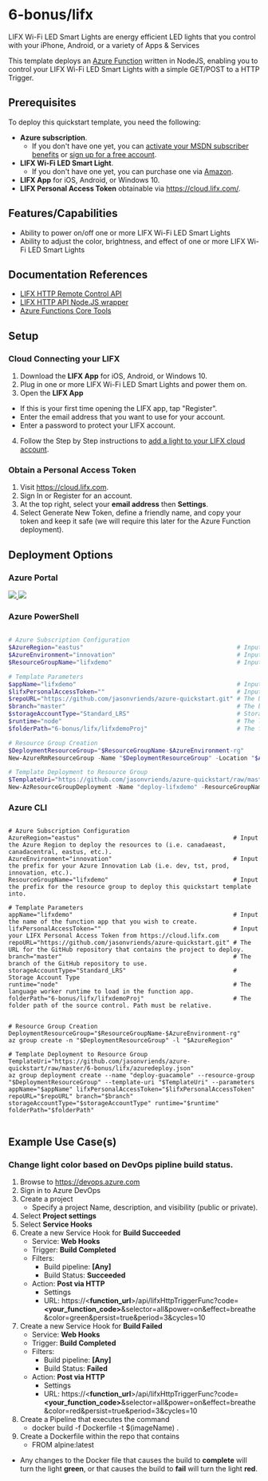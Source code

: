 # 6-bonus/lifx

LIFX Wi-Fi LED Smart Lights are energy efficient LED lights that you control with your iPhone, Android, or a variety of Apps & Services

This template deploys an <a href="https://azure.microsoft.com/en-us/services/functions/">Azure Function</a> written in NodeJS, enabling you to control your LIFX Wi-Fi LED Smart Lights with a simple GET/POST to a HTTP Trigger.

## Prerequisites

To deploy this quickstart template, you need the following:
* **Azure subscription**. 
  * If you don't have one yet, you can <a href="https://azure.microsoft.com/pricing/member-offers/msdn-benefits-details/">activate your MSDN subscriber benefits</a> or <a href="https://azure.microsoft.com/free">sign up for a free account</a>.
* **LIFX Wi-Fi LED Smart Light**.
  * If you don't have one yet, you can purchase one via <a href="https://www.amazon.ca/l/14003509011">Amazon</a>.
* **LIFX App** for iOS, Android, or Windows 10.
* **LIFX Personal Access Token** obtainable via https://cloud.lifx.com/.

## Features/Capabilities
* Ability to power on/off one or more LIFX Wi-Fi LED Smart Lights
* Ability to adjust the color, brightness, and effect of one or more LIFX Wi-Fi LED Smart Lights

## Documentation References
* <a href="https://api.developer.lifx.com/docs">LIFX HTTP Remote Control API</a>
* <a href="https://github.com/klarstil/lifx-http-api">LIFX HTTP API Node.JS wrapper</a>
* <a href="https://docs.microsoft.com/en-us/azure/azure-functions/functions-run-local">Azure Functions Core Tools</a>

## Setup

### Cloud Connecting your LIFX

1. Download the **LIFX App** for iOS, Android, or Windows 10.
2. Plug in one or more LIFX Wi-Fi LED Smart Lights and power them on.
3. Open the **LIFX App**
* If this is your first time opening the LIFX app, tap "Register".
* Enter the email address that you want to use for your account.
* Enter a password to protect your LIFX account.
4. Follow the Step by Step instructions to <a href="http://www.lifx.com/supportcloud">add a light to your LIFX cloud account</a>.

### Obtain a Personal Access Token
1. Visit https://cloud.lifx.com.
2. Sign In or Register for an account.
3. At the top right, select your **email address** then **Settings**.
4. Select Generate New Token, define a friendly name, and copy your token and keep it safe (we will require this later for the Azure Function deployment).

## Deployment Options

### Azure Portal

<a href="https://portal.azure.com/#create/Microsoft.Template/uri/https%3A%2F%2Fraw.githubusercontent.com%2Fjasonvriends%2Fazure-quickstart%2Fmaster%2F6-bonus%2Flifx%2Fazuredeploy.json" target="_blank">
    <img src="http://azuredeploy.net/deploybutton.png"/>
</a>
<a href="http://armviz.io/#/?load=https%3A%2F%2Fraw.githubusercontent.com%2Fjasonvriends%2Fazure-quickstart%2Fmaster%2F6-bonus%2Flifx%2Fazuredeploy.json" target="_blank">
    <img src="http://armviz.io/visualizebutton.png"/>
</a><br/>

### Azure PowerShell

```powershell

# Azure Subscription Configuration
$AzureRegion="eastus"                                           # Input the Azure Region to deploy the resources to (i.e. canadaeast, canadacentral, eastus, etc.).
$AzureEnvironment="innovation"                                  # Input the prefix for your Azure Innovation Lab (i.e. dev, tst, prod, innovation, etc.).
$ResourceGroupName="lifxdemo"                                   # Input the prefix for the resource group to deploy this quickstart template into.

# Template Parameters
$appName="lifxdemo"                                             # Input the name of the function app that you wish to create.
$lifxPersonalAccessToken=""                                     # Input your LIFX Personal Access Token from https://cloud.lifx.com
$repoURL="https://github.com/jasonvriends/azure-quickstart.git" # The URL for the GitHub repository that contains the project to deploy. 
$branch="master"                                                # The branch of the GitHub repository to use.
$storageAccountType="Standard_LRS"                              # Storage Account Type
$runtime="node"                                                 # The language worker runtime to load in the function app.
$folderPath="6-bonus/lifx/lifxdemoProj"                         # The folder path of the source control. Path must be relative.

# Resource Group Creation
$DeploymentResourceGroup="$ResourceGroupName-$AzureEnvironment-rg"
New-AzureRmResourceGroup -Name "$DeploymentResourceGroup" -Location "$AzureRegion" -ErrorVariable notCreated -ErrorAction SilentlyContinue

# Template Deployment to Resource Group
$TemplateUri="https://github.com/jasonvriends/azure-quickstart/raw/master/6-bonus/lifx/azuredeploy.json"
New-AzResourceGroupDeployment -Name "deploy-lifxdemo" -ResourceGroupName "$DeploymentResourceGroup" -TemplateUri "$TemplateUri" -appName "$appName" -lifxPersonalAccessToken "$lifxPersonalAccessToken" -repoURL "$repoURL" -branch "$branch" -storageAccountType "$storageAccountType" -runtime "$runtime" -folderPath "$folderPath"


```

### Azure CLI

```shell

# Azure Subscription Configuration
AzureRegion="eastus"                                           # Input the Azure Region to deploy the resources to (i.e. canadaeast, canadacentral, eastus, etc.).
AzureEnvironment="innovation"                                  # Input the prefix for your Azure Innovation Lab (i.e. dev, tst, prod, innovation, etc.).
ResourceGroupName="lifxdemo"                                   # Input the prefix for the resource group to deploy this quickstart template into.

# Template Parameters
appName="lifxdemo"                                             # Input the name of the function app that you wish to create.
lifxPersonalAccessToken=""                                     # Input your LIFX Personal Access Token from https://cloud.lifx.com
repoURL="https://github.com/jasonvriends/azure-quickstart.git" # The URL for the GitHub repository that contains the project to deploy. 
branch="master"                                                # The branch of the GitHub repository to use.
storageAccountType="Standard_LRS"                              # Storage Account Type
runtime="node"                                                 # The language worker runtime to load in the function app.
folderPath="6-bonus/lifx/lifxdemoProj"                         # The folder path of the source control. Path must be relative.


# Resource Group Creation
DeploymentResourceGroup="$ResourceGroupName-$AzureEnvironment-rg"
az group create -n "$DeploymentResourceGroup" -l "$AzureRegion"

# Template Deployment to Resource Group
TemplateUri="https://github.com/jasonvriends/azure-quickstart/raw/master/6-bonus/lifx/azuredeploy.json"
az group deployment create --name "deploy-guacamole" --resource-group "$DeploymentResourceGroup" --template-uri "$TemplateUri" --parameters appName="$appName" lifxPersonalAccessToken="$lifxPersonalAccessToken" repoURL="$repoURL" branch="$branch" storageAccountType="$storageAccountType" runtime="$runtime" folderPath="$folderPath"


```

## Example Use Case(s)

### Change light color based on DevOps pipline build status.
1. Browse to https://devops.azure.com
2. Sign in to Azure DevOps
3. Create a project
    * Specify a project Name, description, and visibility (public or private).
4. Select **Project settings**
5. Select **Service Hooks**
6. Create a new Service Hook for **Build Succeeded**
    * Service: **Web Hooks**
    * Trigger: **Build Completed**
    * Filters:
        * Build pipeline: **[Any]**
        * Build Status: **Succeeded**
    * Action: **Post via HTTP**
        * Settings
        * URL: https://<**function_url**>/api/lifxHttpTriggerFunc?code=**<your_function_code>**&selector=all&power=on&effect=breathe&color=green&persist=true&period=3&cycles=10
7. Create a new Service Hook for **Build Failed**
    * Service: **Web Hooks**
    * Trigger: **Build Completed**
    * Filters:
        * Build pipeline: **[Any]**
        * Build Status: **Failed**
    * Action: **Post via HTTP**
        * Settings
        * URL: https://<**function_url**>/api/lifxHttpTriggerFunc?code=**<your_function_code>**&selector=all&power=on&effect=breathe&color=red&persist=true&period=3&cycles=10
8. Create a Pipeline that executes the command
    * docker build -f Dockerfile -t $(imageName) .
9. Create a Dockerfile within the repo that contains
    * FROM alpine:latest

* Any changes to the Docker file that causes the build to **complete** will turn the light **green**, or that causes the build to **fail** will turn the light **red**.
